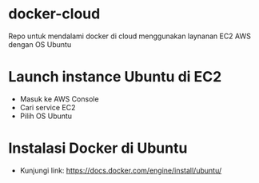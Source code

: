 # docker-cloud
Repo untuk mendalami docker di cloud menggunakan laynanan EC2 AWS dengan OS Ubuntu
# Launch instance Ubuntu di EC2
- Masuk ke AWS Console
- Cari service EC2
- Pilih OS Ubuntu
# Instalasi Docker di Ubuntu
- Kunjungi link: https://docs.docker.com/engine/install/ubuntu/
